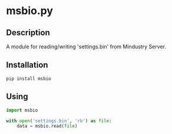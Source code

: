 # msbio.py
## Description
A module for reading/writing 'settings.bin' from Mindustry Server.

## Installation
```shell
pip install msbio
```

## Using
```python
import msbio

with open('settings.bin', 'rb') as file:
    data = msbio.read(file)
```